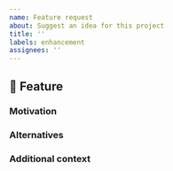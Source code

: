 ```yaml
---
name: Feature request
about: Suggest an idea for this project
title: ''
labels: enhancement
assignees: ''
---
```


## 🚀 Feature

<!-- A clear and concise description of the feature proposal -->

### Motivation

<!--
Please outline the motivation for the proposal.
Is your feature request related to a problem? e.g., I'm always frustrated when [...].
If this is related to another GitHub issue, please link here too...
-->

### Alternatives

<!-- A clear and concise description of any alternative solutions or features you've considered, if any. -->

### Additional context

<!-- Add any other context or screenshots about the feature request here. -->
